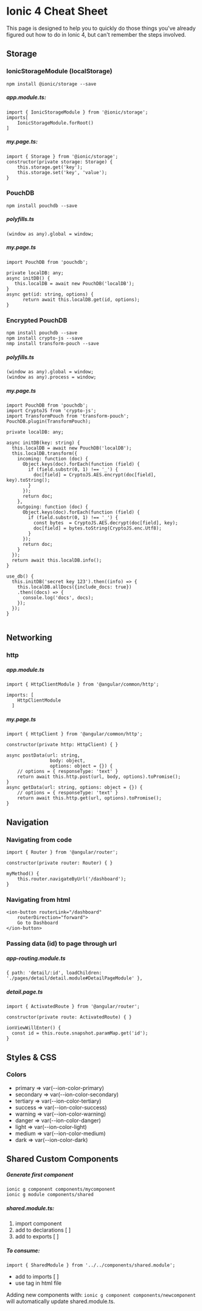 # Ionic 4 Cheat Sheet
This page is designed to help you to quickly do those things you've already figured out how to do in Ionic 4, but can't remember the steps involved.

## Storage

### IonicStorageModule (localStorage)
```
npm install @ionic/storage --save
```

##### app.module.ts:

```
import { IonicStorageModule } from '@ionic/storage';
imports[
    IonicStorageModule.forRoot()
]
```

##### my.page.ts:

```
import { Storage } from '@ionic/storage';
constructor(private storage: Storage) {
    this.storage.get('key');
    this.storage.set('key', 'value');
}
```

### PouchDB
```
npm install pouchdb --save
```

##### polyfills.ts
```
(window as any).global = window;
```

##### my.page.ts
```
import PouchDB from 'pouchdb';
```

```
private localDB: any;
async initDB() {
   this.localDB = await new PouchDB('localDB');
}
async get(id: string, options) {
      return await this.localDB.get(id, options);
}
```
### Encrypted PouchDB
```
npm install pouchdb --save
npm install crypto-js --save
nmp install transform-pouch --save
```
##### polyfills.ts
```
(window as any).global = window;
(window as any).process = window;
```
##### my.page.ts
```
import PouchDB from 'pouchdb';
import CryptoJS from 'crypto-js';
import TransformPouch from 'transform-pouch';
PouchDB.plugin(TransformPouch);
```
```
private localDB: any;

async initDB(key: string) {
  this.localDB = await new PouchDB('localDB');
  this.localDB.transform({
    incoming: function (doc) {
      Object.keys(doc).forEach(function (field) {
        if (field.substr(0, 1) !== '_') {
          doc[field] = CryptoJS.AES.encrypt(doc[field], key).toString();
        }
      });
      return doc;
    },
    outgoing: function (doc) {
      Object.keys(doc).forEach(function (field) {
        if (field.substr(0, 1) !== '_') {
          const bytes  = CryptoJS.AES.decrypt(doc[field], key);
          doc[field] = bytes.toString(CryptoJS.enc.Utf8);
        }
      });
      return doc;
    }
  });
  return await this.localDB.info();
}

use_db() {
  this.initDB('secret key 123').then((info) => {
    this.localDB.allDocs({include_docs: true})
    .then((docs) => {
      console.log('docs', docs);
    });
  });
}
  
```
## Networking
### http
##### app.module.ts
```
import { HttpClientModule } from '@angular/common/http';
```
```
imports: [
    HttpClientModule
  ]
```
##### my.page.ts
```
import { HttpClient } from '@angular/common/http';
```
```
constructor(private http: HttpClient) { }
```
```
async postData(url: string, 
				body: object, 
  				options: object = {}) {
    // options = { responseType: 'text' }
    return await this.http.post(url, body, options).toPromise();
}
async getData(url: string, options: object = {}) {
    // options = { responseType: 'text' }
	return await this.http.get(url, options).toPromise();
}
```
## Navigation

### Navigating from code

```
import { Router } from '@angular/router';
```
```
constructor(private router: Router) { }
```
```
myMethod() {
	this.router.navigateByUrl('/dashboard');
}
```
### Navigating from html
```
<ion-button routerLink="/dashboard"
	routerDirection="forward">
	Go to Dashboard
</ion-button>
```
### Passing data (id) to page through url
##### app-routing.module.ts
```
{ path: 'detail/:id', loadChildren: './pages/detail/detail.module#DetailPageModule' },
```
##### detail.page.ts
```
import { ActivatedRoute } from '@angular/router';
```
```
constructor(private route: ActivatedRoute) { }
```
```
ionViewWillEnter() {
  const id = this.route.snapshot.paramMap.get('id');
}
```
## Styles & CSS
### Colors
* primary => var(--ion-color-primary)
* secondary => var(--ion-color-secondary)
* tertiary => var(--ion-color-tertiary)
* success => var(--ion-color-success)
* warning => var(--ion-color-warning)
* danger => var(--ion-color-danger)
* light => var(--ion-color-light)
* medium => var(--ion-color-medium)
* dark => var(--ion-color-dark)

## Shared Custom Components
##### Generate first component
```
ionic g component components/mycomponent
ionic g module components/shared
```
##### shared.module.ts:

1. import component
2. add to declarations [ ]
3. add to exports [ ]

##### To consume:
```
import { SharedModule } from '../../components/shared.module';
```
* add to imports [ ]
* use tag in html file

Adding new components with:  ```ionic g component components/newcomponent``` will automatically update shared.module.ts.




